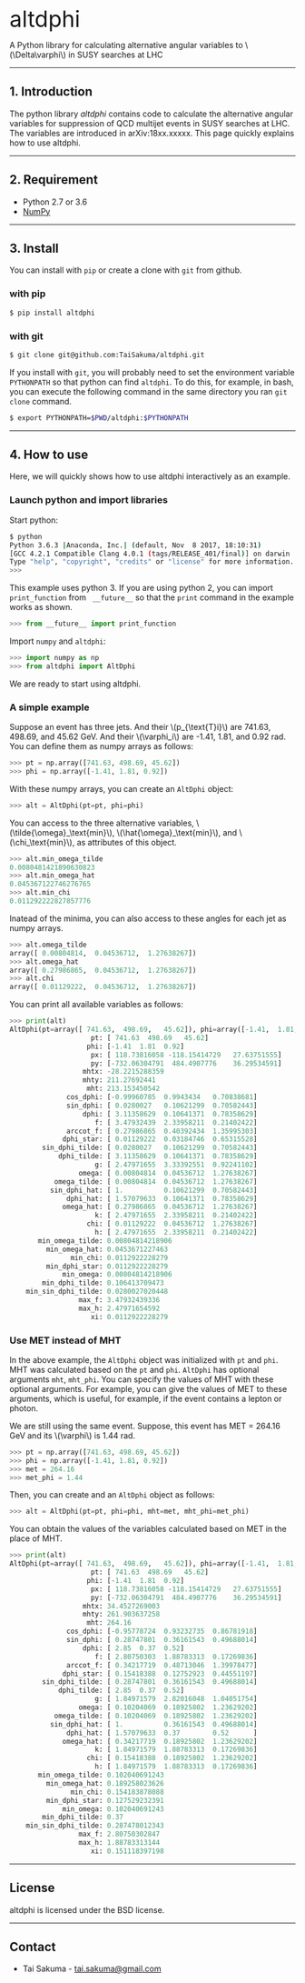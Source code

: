 
<span style="font-size: 39px;">altdphi</span>

A Python library for calculating alternative angular variables to
\\(\Delta\varphi\\) in SUSY searches at LHC

*****

## 1. Introduction

The python library *altdphi* contains code to calculate the
alternative angular variables for suppression of QCD multijet events
in SUSY searches at LHC. The variables are introduced in
arXiv:18xx.xxxxx. This page quickly explains how to use altdphi.

*****

## 2. Requirement

- Python 2.7 or 3.6
- [NumPy](http://www.numpy.org/)

*****

## 3. Install

You can install with `pip` or create a clone with `git` from github.

### with pip


```bash
$ pip install altdphi
```

### with git

```bash
$ git clone git@github.com:TaiSakuma/altdphi.git
```

If you install with `git`, you will probably need to set the
environment variable `PYTHONPATH` so that python can find `altdphi`.
To do this, for example, in bash, you can execute the following
command in the same directory you ran `git clone` command.


```bash
$ export PYTHONPATH=$PWD/altdphi:$PYTHONPATH
```

*****

## 4. How to use

Here, we will quickly shows how to use altdphi interactively as an example.

### Launch python and import libraries

Start python:
```bash
$ python
Python 3.6.3 |Anaconda, Inc.| (default, Nov  8 2017, 18:10:31) 
[GCC 4.2.1 Compatible Clang 4.0.1 (tags/RELEASE_401/final)] on darwin
Type "help", "copyright", "credits" or "license" for more information.
>>> 
```

This example uses python 3. If you are using python 2, you can import
`print_function` from ` __future__` so that the `print` command in the
example works as shown.

```python
>>> from __future__ import print_function
```

Import `numpy` and `altdphi`:
```python
>>> import numpy as np
>>> from altdphi import AltDphi
```

We are ready to start using altdphi.

### A simple example

Suppose an event has three jets.
And their \\(p\_{\text{T}i}\\) are 741.63, 498.69,
and 45.62 GeV. And their \\(\varphi_i\\) are -1.41,  1.81, and 0.92 rad.
You can define them as numpy arrays as follows:
```python
>>> pt = np.array([741.63, 498.69, 45.62])
>>> phi = np.array([-1.41, 1.81, 0.92])
```

With these numpy arrays, you can create an `AltDphi` object:

```python
>>> alt = AltDphi(pt=pt, phi=phi)
```

You can access to the three alternative variables,
\\(\tilde{\omega}\_\text{min}\\), \\(\hat{\omega}\_\text{min}\\), and
\\(\chi\_\text{min}\\), as attributes of this object.

```python
>>> alt.min_omega_tilde
0.0080481421890630823
>>> alt.min_omega_hat
0.045367122746276765
>>> alt.min_chi
0.011292222827857776
```
Inatead of the minima, you can also access to these angles for each jet
as numpy arrays.

```python
>>> alt.omega_tilde
array([ 0.00804814,  0.04536712,  1.27638267])
>>> alt.omega_hat
array([ 0.27986865,  0.04536712,  1.27638267])
>>> alt.chi
array([ 0.01129222,  0.04536712,  1.27638267])
```

You can print all available variables as follows:

```python
>>> print(alt)
AltDphi(pt=array([ 741.63,  498.69,   45.62]), phi=array([-1.41,  1.81,  0.92])):
                    pt: [ 741.63  498.69   45.62]
                   phi: [-1.41  1.81  0.92]
                    px: [ 118.73816058 -118.15414729   27.63751555]
                    py: [-732.06304791  484.4907776    36.29534591]
                  mhtx: -28.2215288359
                  mhty: 211.27692441
                   mht: 213.153450542
              cos_dphi: [-0.99960785  0.9943434   0.70838681]
              sin_dphi: [ 0.0280027   0.10621299  0.70582443]
                  dphi: [ 3.11358629  0.10641371  0.78358629]
                     f: [ 3.47932439  2.33958211  0.21402422]
              arccot_f: [ 0.27986865  0.40392434  1.35995303]
             dphi_star: [ 0.01129222  0.03184746  0.65315528]
        sin_dphi_tilde: [ 0.0280027   0.10621299  0.70582443]
            dphi_tilde: [ 3.11358629  0.10641371  0.78358629]
                     g: [ 2.47971655  3.33392551  0.92241102]
                 omega: [ 0.00804814  0.04536712  1.27638267]
           omega_tilde: [ 0.00804814  0.04536712  1.27638267]
          sin_dphi_hat: [ 1.          0.10621299  0.70582443]
              dphi_hat: [ 1.57079633  0.10641371  0.78358629]
             omega_hat: [ 0.27986865  0.04536712  1.27638267]
                     k: [ 2.47971655  2.33958211  0.21402422]
                   chi: [ 0.01129222  0.04536712  1.27638267]
                     h: [ 2.47971655  2.33958211  0.21402422]
       min_omega_tilde: 0.00804814218906
         min_omega_hat: 0.0453671227463
               min_chi: 0.0112922228279
         min_dphi_star: 0.0112922228279
             min_omega: 0.00804814218906
        min_dphi_tilde: 0.106413709473
    min_sin_dphi_tilde: 0.0280027020448
                 max_f: 3.47932439336
                 max_h: 2.47971654592
                    xi: 0.0112922228279
```

### Use MET instead of MHT

In the above example, the `AltDphi` object was initialized with `pt`
and `phi`. MHT was calculated based on the `pt` and `phi`. `AltDphi`
has optional arguments `mht`, `mht_phi`. You can specify the values of
MHT with these optional arguments. For example, you can give the
values of MET to these arguments, which is useful, for example, if the
event contains a lepton or photon.

We are still using the same event. Suppose, this event has MET =
264.16 GeV and its \\(\varphi\\) is 1.44 rad.

```python
>>> pt = np.array([741.63, 498.69, 45.62])
>>> phi = np.array([-1.41, 1.81, 0.92])
>>> met = 264.16
>>> met_phi = 1.44
```

Then, you can create and an `AltDphi` object as follows:

```python
>>> alt = AltDphi(pt=pt, phi=phi, mht=met, mht_phi=met_phi)
```

You can obtain the values of the variables calculated based on MET in
the place of MHT.

```python
>>> print(alt)
AltDphi(pt=array([ 741.63,  498.69,   45.62]), phi=array([-1.41,  1.81,  0.92])):
                    pt: [ 741.63  498.69   45.62]
                   phi: [-1.41  1.81  0.92]
                    px: [ 118.73816058 -118.15414729   27.63751555]
                    py: [-732.06304791  484.4907776    36.29534591]
                  mhtx: 34.4527269003
                  mhty: 261.903637258
                   mht: 264.16
              cos_dphi: [-0.95778724  0.93232735  0.86781918]
              sin_dphi: [ 0.28747801  0.36161543  0.49688014]
                  dphi: [ 2.85  0.37  0.52]
                     f: [ 2.80750303  1.88783313  0.17269836]
              arccot_f: [ 0.34217719  0.48713046  1.39978477]
             dphi_star: [ 0.15418388  0.12752923  0.44551197]
        sin_dphi_tilde: [ 0.28747801  0.36161543  0.49688014]
            dphi_tilde: [ 2.85  0.37  0.52]
                     g: [ 1.84971579  2.82016048  1.04051754]
                 omega: [ 0.10204069  0.18925802  1.23629202]
           omega_tilde: [ 0.10204069  0.18925802  1.23629202]
          sin_dphi_hat: [ 1.          0.36161543  0.49688014]
              dphi_hat: [ 1.57079633  0.37        0.52      ]
             omega_hat: [ 0.34217719  0.18925802  1.23629202]
                     k: [ 1.84971579  1.88783313  0.17269836]
                   chi: [ 0.15418388  0.18925802  1.23629202]
                     h: [ 1.84971579  1.88783313  0.17269836]
       min_omega_tilde: 0.102040691243
         min_omega_hat: 0.189258023626
               min_chi: 0.154183878088
         min_dphi_star: 0.127529232391
             min_omega: 0.102040691243
        min_dphi_tilde: 0.37
    min_sin_dphi_tilde: 0.287478012343
                 max_f: 2.80750302847
                 max_h: 1.88783313144
                    xi: 0.151118397198
```

*****

## <i class="fas fa-check"></i> License

altdphi is licensed under the BSD license.

*****

## <i class="fas fa-envelope"></i> Contact

- Tai Sakuma - tai.sakuma@gmail.com


<br />
<br />
